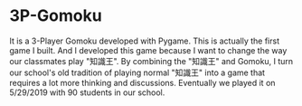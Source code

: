 # 3P-Gomoku
It is a 3-Player Gomoku developed with Pygame.
This is actually the first game I built. 
And I developed this game because I want to change the way our classmates play "知識王".
By combining the "知識王" and Gomoku, I turn our school's old tradition of playing normal "知識王" into a game that requires a lot more thinking and discussions.
Eventually we played it on 5/29/2019 with 90 students in our school.
